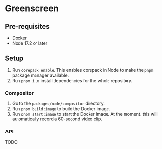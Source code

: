 # Greenscreen

## Pre-requisites

- Docker
- Node 17.2 or later

## Setup

1. Run `corepack enable`. This enables corepack in Node to make the `pnpm` package manager available.
1. Run `pnpm i` to install dependencies for the whole repository.

### Compositor

1. Go to the `packages/node/compositor` directory.
1. Run `pnpm build:image` to build the Docker image.
1. Run `pnpm start:image` to start the Docker image. At the moment, this will automatically record a 60-second video clip.

### API

TODO

